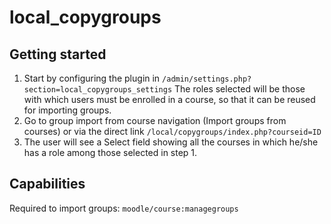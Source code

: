 # local_copygroups

## Getting started

1) Start by configuring the plugin in `/admin/settings.php?section=local_copygroups_settings`
The roles selected will be those with which users must be enrolled in a course, so that it can be reused for importing groups.
2) Go to group import from course navigation (Import groups from courses) or via the direct link `/local/copygroups/index.php?courseid=ID`
3) The user will see a Select field showing all the courses in which he/she has a role among those selected in step 1.

## Capabilities

Required to import groups: `moodle/course:managegroups`